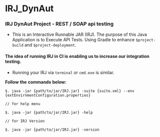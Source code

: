 # IRJ_DynAut

### IRJ DynAut Project - REST / SOAP api testing   

- This is an Interactive Runnable JAR (IRJ).
The purpose of this Java Application is to Execute API Tests.
Using Gradle to enhance `$project-build` and `$project-deployment`.

#### The idea of running IRJ in CI is enabling us to increase our integration testing.

- Running your IRJ via `terminal` or `cmd.exe` is similar.


__Follow__ __the__ __commands__ __below:__ 
    
    $. java -jar {path/to/jar/IRJ.jar} -suite {suite.xml} --env {extEnvirnmentConfiguration.properties}
     
    // for help menu
    
    $. java -jar {path/to/jar/IRJ.jar} -help
    
    // for IRJ Version
        
    $. java -jar {path/to/jar/IRJ.jar} -version
    
